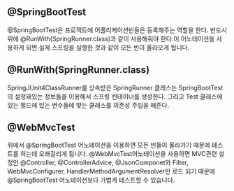## @SpringBootTest
@SpringBootTest은 프로젝트에 어플리케이션빈들은 등록해주는 역할을 한다. 반드시 위에 @RunWith(SpringRunner.class)과 같이 사용해줘야 한다.이 어노테이션을 사용하게 되면 실제 스프링을 실행한 것과 같이 모든 빈이 올라오게 됩니다.

## @RunWith(SpringRunner.class)
SpringJUnit4ClassRunner를 상속받은 SpringRunner 클래스는 SpringBootTest 의 설정돼있는 정보들을 이용해서 스프링 컨테이너를 생성한다. 그리고 Test 클래스에 있는 필드에 있는 변수들에 맞는 클래스를 의존성 주입을 해준다.



## @WebMvcTest
위에서 @SpringBootTest 어노테이션을 이용하면 모든 빈들이 올라가기 때문에 테스트를 하는데 오래걸리게 됩니다. @WebMvcTest어노테이션을 사용하면 MVC관련 설정인 @Controller, @ControllerAdvice, @JsonComponet와 Filter, WebMvcConfigurer, HandlerMethodArgumentResolver만 로드 되기 때문에 @SpringBootTest 어노테이션보다 가볍게 테스트할 수 있습니다.